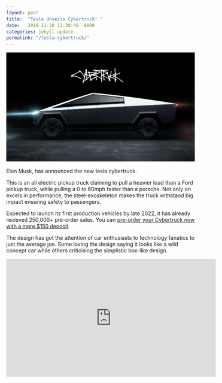 ```yaml
---
layout: post
title:  "Tesla Unveils Cybertruck! "
date:   2019-11-30 11:30:49 -0800
categories: jekyll update
permalink: "/tesla-cybertruck/"
---
```

![Tesla Cybertruck](/img/tesla.png)

Elon Musk, has announced the new tesla cybertruck. 

This is an all electric pickup truck claiming to pull a heavier load than a Ford pickup truck, while pulling a 0 to 60mph faster than a porsche. Not only on excels in performance, the steel-exoskeleton makes the truck withstand big impact ensuring safety to passengers. 

Expected to launch its first production vehicles by late 2022, it has already recieved 250,000+ pre-order sales. You can [pre-order your Cybertruck now with a mere $150 deposit][news].

The design has got the attention of car enthusiasts to technology fanatics to just the average joe. Some loving the design saying it looks like a wild concept car while others criticising the simplistic box-like design. 


<div class="embed-responsive embed-responsive-16by9">

<iframe width="560" height="315" src="https://www.youtube.com/embed/9P_1_oLGREM" frameborder="0" allow="accelerometer; autoplay; encrypted-media; gyroscope; picture-in-picture" allowfullscreen></iframe>

</div>

[news]: https://www.tesla.com/en_ca/cybertruck